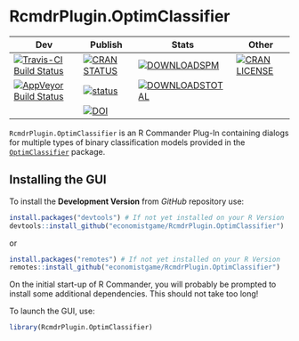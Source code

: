 # RcmdrPlugin.OptimClassifier



| Dev | Publish | Stats | Other |
|-----|---------|-------|-------|
| [![Travis-CI Build Status](https://travis-ci.org/economistgame/RcmdrPlugin.OptimClassifier.svg?branch=master)](https://travis-ci.org/economistgame/RcmdrPlugin.OptimClassifier)    |  [![CRAN STATUS](https://www.r-pkg.org/badges/version/RcmdrPlugin.OptimClassifier)](https://cran.r-project.org/web/packages/RcmdrPlugin.OptimClassifier/index.html)       |  [![DOWNLOADSPM](https://cranlogs.r-pkg.org/badges/RcmdrPlugin.OptimClassifier)](https://www.r-pkg.org/pkg/RcmdrPlugin.OptimClassifier)     |    [![CRAN LICENSE](https://img.shields.io/cran/l/RcmdrPlugin.OptimClassifier.svg)](https://img.shields.io/cran/l/RcmdrPlugin.OptimClassifier.svg)   
|[![AppVeyor Build Status](https://ci.appveyor.com/api/projects/status/github/economistgame/RcmdrPlugin.OptimClassifier?branch=master&svg=true)](https://ci.appveyor.com/project/economistgame/RcmdrPlugin.OptimClassifier)    | [![status](http://joss.theoj.org/papers/fb8deffc7e4c42deace35e691e0f8c8d/status.svg)](http://joss.theoj.org/papers/fb8deffc7e4c42deace35e691e0f8c8d) |   [![DOWNLOADSTOTAL](https://cranlogs.r-pkg.org/badges/grand-total/RcmdrPlugin.OptimClassifier)](https://cranlogs.r-pkg.org/badges/grand-total/RcmdrPlugin.OptimClassifier)   |  
| | [![DOI](https://zenodo.org/badge/130682169.svg)](https://zenodo.org/badge/latestdoi/130682169)       |       |       |
 


`RcmdrPlugin.OptimClassifier` is an R Commander Plug-In containing dialogs for multiple types of binary classification models provided in the [`OptimClassifier`](https://cran.r-project.org/package=OptimClassifier) package.

Installing the GUI
------------------

To install the **Development Version** from *GitHub* repository use:

``` r
install.packages("devtools") # If not yet installed on your R Version
devtools::install_github("economistgame/RcmdrPlugin.OptimClassifier")
```

or 

``` r
install.packages("remotes") # If not yet installed on your R Version
remotes::install_github("economistgame/RcmdrPlugin.OptimClassifier")
```

On the initial start-up of R Commander, you will probably be prompted to install some additional dependencies. This should not take too long!

To launch the GUI, use:

``` r
library(RcmdrPlugin.OptimClassifier)
```

